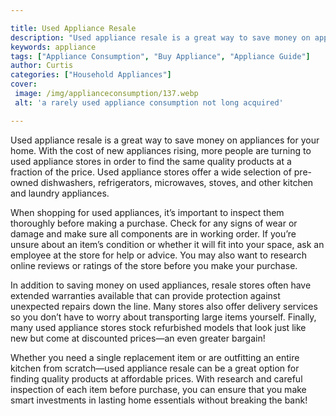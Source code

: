 ```yaml
---

title: Used Appliance Resale
description: "Used appliance resale is a great way to save money on appliances for your home. With the cost of new appliances rising, more peopl...keep reading to learn"
keywords: appliance
tags: ["Appliance Consumption", "Buy Appliance", "Appliance Guide"]
author: Curtis
categories: ["Household Appliances"]
cover: 
 image: /img/applianceconsumption/137.webp
 alt: 'a rarely used appliance consumption not long acquired'

---
```


Used appliance resale is a great way to save money on appliances for your home. With the cost of new appliances rising, more people are turning to used appliance stores in order to find the same quality products at a fraction of the price. Used appliance stores offer a wide selection of pre-owned dishwashers, refrigerators, microwaves, stoves, and other kitchen and laundry appliances.

When shopping for used appliances, it’s important to inspect them thoroughly before making a purchase. Check for any signs of wear or damage and make sure all components are in working order. If you’re unsure about an item’s condition or whether it will fit into your space, ask an employee at the store for help or advice. You may also want to research online reviews or ratings of the store before you make your purchase.

In addition to saving money on used appliances, resale stores often have extended warranties available that can provide protection against unexpected repairs down the line. Many stores also offer delivery services so you don’t have to worry about transporting large items yourself. Finally, many used appliance stores stock refurbished models that look just like new but come at discounted prices—an even greater bargain!

Whether you need a single replacement item or are outfitting an entire kitchen from scratch—used appliance resale can be a great option for finding quality products at affordable prices. With research and careful inspection of each item before purchase, you can ensure that you make smart investments in lasting home essentials without breaking the bank!
